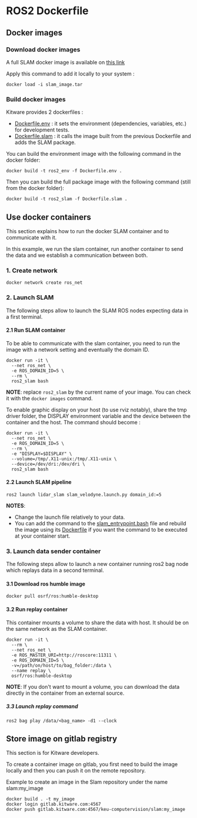 # ROS2 Dockerfile

## Docker images

### Download docker images

A full SLAM docker image is available on [this link](https://send.kitware.io/download.php?id=2329&token=yyoAxvfKEYECXOhxedzjkFMSVzkhKI66)

Apply this command to add it locally to your system :

```
docker load -i slam_image.tar
```

### Build docker images

Kitware provides 2 dockerfiles :
* [Dockerfile.env](Dockerfile.env) : it sets the environment (dependencies, variables, etc.) for development tests.
* [Dockerfile.slam](Dockerfile.slam) : it calls the image built from the previous Dockerfile and adds the SLAM package.

You can build the environment image with the following command in the docker folder:
```
docker build -t ros2_env -f Dockerfile.env .
```

Then you can build the full package image with the following command (still from the docker folder):
```
docker build -t ros2_slam -f Dockerfile.slam .
```

## Use docker containers

This section explains how to run the docker SLAM container and to communicate with it.

In this example, we run the slam container, run another container to send the data and we establish a communication between both.

### 1. Create network
```
docker network create ros_net
```

### 2. Launch SLAM

The following steps allow to launch the SLAM ROS nodes expecting data in a first terminal.

#### 2.1 Run SLAM container

To be able to communicate with the slam container, you need to run the image with a network setting and eventually the domain ID.
```
docker run -it \
  --net ros_net \
  -e ROS_DOMAIN_ID=5 \
  --rm \
  ros2_slam bash
```

**NOTE**: replace ```ros2_slam``` by the current name of your image. You can check it with the `docker images` command.

To enable graphic display on your host (to use rviz notably), share the tmp driver folder, the DISPLAY environment variable and the device between the container and the host.
The command should become :

```
docker run -it \
  --net ros_net \
  -e ROS_DOMAIN_ID=5 \
  --rm \
  -e "DISPLAY=$DISPLAY" \
  --volume=/tmp/.X11-unix:/tmp/.X11-unix \
  --device=/dev/dri:/dev/dri \
  ros2_slam bash
```

#### 2.2 Launch SLAM pipeline

```
ros2 launch lidar_slam slam_velodyne.launch.py domain_id:=5
```

**NOTES**:
* Change the launch file relatively to your data.
* You can add the command to the [slam_entrypoint.bash](slam_entrypoint.bash) file and rebuild the image using its [Dockerfile](Dockerfile.slam) if you want the command to be executed at your container start.

### 3. Launch data sender container

The following steps allow to launch a new container running ros2 bag node which replays data in a second terminal.

#### 3.1 Download ros humble image
```
docker pull osrf/ros:humble-desktop
```

#### 3.2 Run replay container

This container mounts a volume to share the data with host. It should be on the same network as the SLAM container.
```
docker run -it \
  --rm \
  --net ros_net \
  -e ROS_MASTER_URI=http://roscore:11311 \
  -e ROS_DOMAIN_ID=5 \
  -v=/path/on/host/to/bag_folder:/data \
  --name replay \
  osrf/ros:humble-desktop
```

**NOTE**: If you don't want to mount a volume, you can download the data directly in the container from an external source.

##### 3.3 Launch replay command
```
ros2 bag play /data/<bag_name> -d1 --clock
```

## Store image on gitlab registry

This section is for Kitware developers.

To create a container image on gitlab, you first need to build the image locally and then you can push it on the remote repository.

Example to create an image in the Slam repository under the name slam:my_image
```
docker build . -t my_image
docker login gitlab.kitware.com:4567
docker push gitlab.kitware.com:4567/keu-computervision/slam:my_image
```